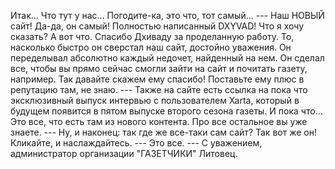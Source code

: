 Итак... Что тут у нас... Погодите-ка, это что, тот самый...
	---
Наш НОВЫЙ сайт!
Да-да, он самый! Полностью написанный DXYVAD!
Что я хочу сказать? А вот что. Спасибо Дхиваду за проделанную работу. То, насколько быстро он сверстал наш сайт, достойно уважения. Он переделывал абсолютно каждый недочет, найденный на нем. Он сделал все, чтобы вы прямо сейчас смогли зайти на сайт и почитать газету, например. Так давайте скажем ему спасибо! Поставьте ему плюс в репутацию там, не знаю.
	---
Также на сайте есть ссылка на пока что эксклюзивный выпуск интервью с пользователем Xarta, который в будущем появится в пятом выпуске второго сезона газеты. И пока что... Это все, что есть там из нового контента. Про все остальное вы уже знаете.
	---
Ну, и наконец: так где же все-таки сам сайт? Так вот же он! Кликайте, и наслаждайтесь.
	---
Это все.
	---
С уважением, администратор организации "ГАЗЕТЧИКИ" Литовец.
